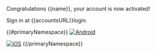 Congratulations {{name}}, your account is now activated!

Sign in at {{accountsURL}}login.

{{#primaryNamespace}}
[![Android](https://play.google.com/intl/en_gb/badges/images/generic/en_badge_web_generic.png)](https://play.google.com/store/apps/details?id=com.cyph.app)

[![iOS](https://i.imgur.com/P7euTK3.png)](https://apps.apple.com/us/app/cyph/id1422086509)
{{/primaryNamespace}}
